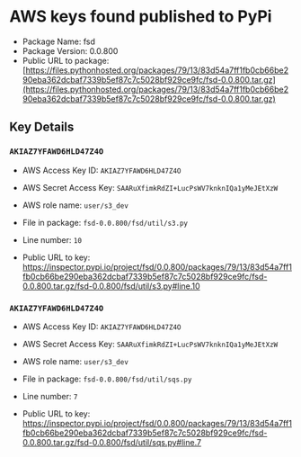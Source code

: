 # AWS keys found published to PyPi

* Package Name: fsd
* Package Version: 0.0.800
* Public URL to package: [https://files.pythonhosted.org/packages/79/13/83d54a7ff1fb0cb66be290eba362dcbaf7339b5ef87c7c5028bf929ce9fc/fsd-0.0.800.tar.gz](https://files.pythonhosted.org/packages/79/13/83d54a7ff1fb0cb66be290eba362dcbaf7339b5ef87c7c5028bf929ce9fc/fsd-0.0.800.tar.gz)

## Key Details

### `AKIAZ7YFAWD6HLD47Z4O`

* AWS Access Key ID: `AKIAZ7YFAWD6HLD47Z4O`
* AWS Secret Access Key: `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` 
* AWS role name: `user/s3_dev`
* File in package: `fsd-0.0.800/fsd/util/s3.py`
* Line number: `10`

* Public URL to key: https://inspector.pypi.io/project/fsd/0.0.800/packages/79/13/83d54a7ff1fb0cb66be290eba362dcbaf7339b5ef87c7c5028bf929ce9fc/fsd-0.0.800.tar.gz/fsd-0.0.800/fsd/util/s3.py#line.10



### `AKIAZ7YFAWD6HLD47Z4O`

* AWS Access Key ID: `AKIAZ7YFAWD6HLD47Z4O`
* AWS Secret Access Key: `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` 
* AWS role name: `user/s3_dev`
* File in package: `fsd-0.0.800/fsd/util/sqs.py`
* Line number: `7`

* Public URL to key: https://inspector.pypi.io/project/fsd/0.0.800/packages/79/13/83d54a7ff1fb0cb66be290eba362dcbaf7339b5ef87c7c5028bf929ce9fc/fsd-0.0.800.tar.gz/fsd-0.0.800/fsd/util/sqs.py#line.7


